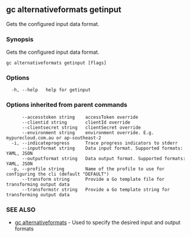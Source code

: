 ## gc alternativeformats getinput

Gets the configured input data format.

### Synopsis

Gets the configured input data format.

```
gc alternativeformats getinput [flags]
```

### Options

```
  -h, --help   help for getinput
```

### Options inherited from parent commands

```
      --accesstoken string    accessToken override
      --clientid string       clientId override
      --clientsecret string   clientSecret override
      --environment string    environment override. E.g. mypurecloud.com.au or ap-southeast-2
  -i, --indicateprogress      Trace progress indicators to stderr
      --inputformat string    Data input format. Supported formats: YAML, JSON
      --outputformat string   Data output format. Supported formats: YAML, JSON
  -p, --profile string        Name of the profile to use for configuring the cli (default "DEFAULT")
      --transform string      Provide a Go template file for transforming output data
      --transformstr string   Provide a Go template string for transforming output data
```

### SEE ALSO

* [gc alternativeformats](gc_alternativeformats.html)	 - Used to specify the desired input and output formats


